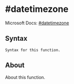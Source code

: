 ---
---

# \#datetimezone

Microsoft Docs: [\#datetimezone](https://docs.microsoft.com/en-us/powerquery-m/sharpdatetimezone)

## Syntax

```
Syntax for this function.
```

## About

About this function.

